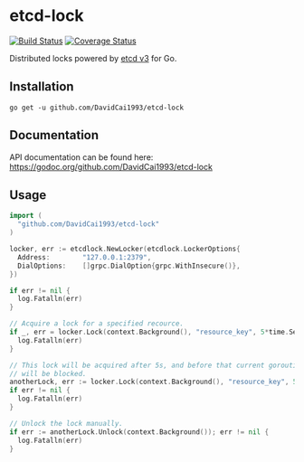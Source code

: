 # etcd-lock
[![Build Status](https://travis-ci.org/DavidCai1993/etcd-lock.svg?branch=master)](https://travis-ci.org/DavidCai1993/etcd-lock)
[![Coverage Status](https://coveralls.io/repos/github/DavidCai1993/etcd-lock/badge.svg?branch=master)](https://coveralls.io/github/DavidCai1993/etcd-lock?branch=master)

Distributed locks powered by [etcd v3](https://github.com/coreos/etcd) for Go.

## Installation

```
go get -u github.com/DavidCai1993/etcd-lock
```

## Documentation

API documentation can be found here: https://godoc.org/github.com/DavidCai1993/etcd-lock

## Usage

```go
import (
  "github.com/DavidCai1993/etcd-lock"
)
```

```go
locker, err := etcdlock.NewLocker(etcdlock.LockerOptions{
  Address:        "127.0.0.1:2379",
  DialOptions:    []grpc.DialOption{grpc.WithInsecure()},
})

if err != nil {
  log.Fatalln(err)
}

// Acquire a lock for a specified recource.
if _, err = locker.Lock(context.Background(), "resource_key", 5*time.Second); err != nil {
  log.Fatalln(err)
}

// This lock will be acquired after 5s, and before that current goroutine
// will be blocked.
anotherLock, err := locker.Lock(context.Background(), "resource_key", 5*time.Second)
if err != nil {
  log.Fatalln(err)
}

// Unlock the lock manually.
if err := anotherLock.Unlock(context.Background()); err != nil {
  log.Fatalln(err)
}
```
